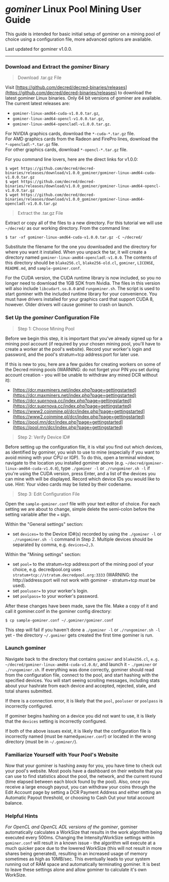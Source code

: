 # **<i class="fa fa-linux"></i> *gominer* Linux Pool Mining User Guide**

This guide is intended for basic initial setup of gominer on a mining pool of choice using a configuration file, more advanced options are available.

Last updated for gominer v1.0.0.

---

### **<i class="fa fa-download"></i> Download and Extract the *gominer* Binary**


>Download .tar.gz File

Visit [https://github.com/decred/decred-binaries/releases](https://github.com/decred/decred-binaries/releases) to download the latest gominer Linux binaries. Only 64 bit versions of gominer are available. The current latest releases are:

- `gominer-linux-amd64-cuda-v1.0.0.tar.gz`,
- `gominer-linux-amd64-opencl-v1.0.0.tar.gz`,
- `gominer-linux-amd64-opencladl-v1.0.0.tar.gz`.

For NVIDIA graphics cards, download the `*-cuda-*.tar.gz` file. <br />
For AMD graphics cards from the Radeon and FirePro lines, download the `*-opencladl-*.tar.gz` file. <br />
For other graphics cards, download `*-opencl-*.tar.gz` file.

For you command line lovers, here are the direct links for v1.0.0:

```no-highlight
$ wget https://github.com/decred/decred-binaries/releases/download/v1.0.0_gominer/gominer-linux-amd64-cuda-v1.0.0.tar.gz
$ wget https://github.com/decred/decred-binaries/releases/download/v1.0.0_gominer/gominer-linux-amd64-opencl-v1.0.0.tar.gz
$ wget https://github.com/decred/decred-binaries/releases/download/v1.0.0_gominer/gominer-linux-amd64-opencladl-v1.0.0.tar.gz
```

>Extract the .tar.gz File

Extract or copy all of the files to a new directory. For this tutorial we will use `~/decred/` as our working directory. From the command line:

```no-highlight
$ tar -xf gominer-linux-amd64-cuda-v1.0.0.tar.gz -C ~/decred/
```

Substitute the filename for the one you downloaded and the directory for where you want it installed.  When you unpack the tar, it will create a directory named `gominer-linux-amd64-opencladl-v1.0.0`. The contents of this directory should be `blake256.cl`, `blake256-old.cl`, `gominer`, `LICENSE`, `README.md`, and `sample-gominer.conf`.

For the CUDA version, the CUDA runtime library is now included, so you no longer need to download the 1GB SDK from Nvidia.  The files in this version will also include `libcudart.so.8.0` and `rungominer.sh`. The script is used to start gominer with the included runtime library for your convenience.  You must have drivers installed for your graphics card that support CUDA 8, however.  Older drivers will cause gominer to crash on launch.

### **Set Up the *gominer* Configuration File**

> Step 1: Choose Mining Pool

Before we begin this step, it is important that you've already signed up for a mining pool account (if required by your chosen mining pool, you'll have to create a worker at the pool's website). Record your worker's login and password, and the pool's stratum+tcp address:port for later use.

If this is new to you, here are a few guides for creating workers on some of the Decred mining pools (WARNING: do not forget your PIN you set during account creation - you will be unable to withdraw any mined DCR without it):

- [https://dcr.maxminers.net/index.php?page=gettingstarted](https://dcr.maxminers.net/index.php?page=gettingstarted)
- [https://dcr.suprnova.cc/index.php?page=gettingstarted](https://dcr.suprnova.cc/index.php?page=gettingstarted)
- [https://www2.coinmine.pl/dcr/index.php?page=gettingstarted](https://www2.coinmine.pl/dcr/index.php?page=gettingstarted)
- [https://pool.mn/dcr/index.php?page=gettingstarted](https://pool.mn/dcr/index.php?page=gettingstarted)

> Step 2: Verify Device ID#

Before setting up the configuration file, it is vital you find out which devices, as identified by gominer, you wish to use to mine (especially if you want to avoid mining with your CPU or IGP). To do this, open a terminal window, navigate to the location you installed gominer above (e.g. `~/decred/gominer-linux-amd64-cuda-v1.0.0`), type `./gominer -l` or `./rungominer.sh -l` if you're using the CUDA version, press Enter, and a list of the devices you can mine with will be displayed. Record which device IDs you would like to use. Hint: Your video cards may be listed by their codename.

> Step 3: Edit Configuration File

Open the `sample-gominer.conf` file with your text editor of choice. For each setting we are about to change, simple delete the semi-colon before the setting variable after the `=` sign. 

Within the "General settings" section:

- set `devices=` to the Device ID#(s) recorded by using the `./gominer -l` or `./rungominer.sh -l` command in Step 2. Multiple devices should be separated by comma, e.g. `devices=2,3`.

Within the "Mining settings" section:

- set `pool=` to the stratum+tcp address:port of the mining pool of your choice, e.g. decredpool.org uses `stratum+tcp://stratum.decredpool.org:3333` (WARNING: the http://address:port will not work with gominer - stratum+tcp *must* be used).
- set `pooluser=` to your worker's login.
- set `poolpass=` to your worker's password.

After these changes have been made, save the file.  Make a copy of it and call it gominer.conf in the gominer config directory:

```no-highlight
$ cp sample-gominer.conf ~/.gominer/gominer.conf
```

This step will fail if you haven't done a `./gominer -l` or `./rungominer.sh -l` yet - the directory `~/.gominer` gets created the first time gominer is run.

### **Launch gominer**

Navigate back to the directory that contains `gominer` and `blake256.cl`, `e.g. ~/decred/gominer-linux-amd64-cuda-v1.0.0/`, and launch it - `./gominer` or `./rungominer.sh`. If everything was done correctly, gominer should read from the configuration file, connect to the pool, and start hashing with the specified devices. You will start seeing scrolling messages, including stats about your hashrate from each device and accepted, rejected, stale, and total shares submitted.

If there is a connection error, it is likely that the `pool`, `pooluser` or `poolpass` is incorrectly configured.

If gominer begins hashing on a device you did not want to use, it is likely that the `devices` setting is incorrectly configured.

If both of the above issues exist, it is likely that the configuration file is incorrectly named (must be named`gominer.conf`) or located in the wrong directory (must be in `~/.gominer/`).

### **Familiarize Yourself with Your Pool's Website**

Now that your gominer is hashing away for you, you have time to check out your pool's website. Most pools have a dashboard on their website that you can use to find statistics about the pool, the network, and the current round (time elapsed between each block found by the pool). Also, once you receive a large enough payout, you can withdraw your coins through the Edit Account page by setting a DCR Payment Address and either setting an Automatic Payout threshold, or choosing to Cash Out your total account balance.

### **Helpful Hints**

*For OpenCL and OpenCL ADL versions of the gominer*, gominer automatically calculates a WorkSize that results in the work algorithm being executed every 500ms. Changing the Intensity/WorkSize settings within `gominer.conf` will result in a known issue - the algorithm will execute at a much quicker pace due to the lowered WorkSize (this will not result in more shares being generated), resulting in an increased usage of memory sometimes as high as 10MB/sec. This eventually leads to your system running out of RAM space and automatically terminating gominer. It is best to leave these settings alone and allow gominer to calculate it's own WorkSize.
